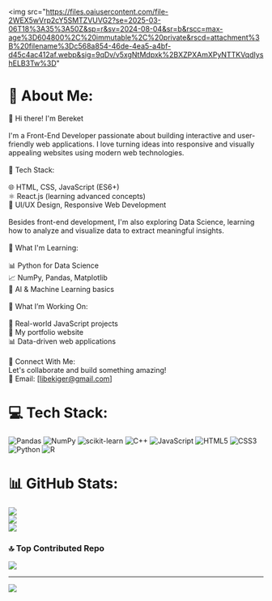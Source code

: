 <img src="https://files.oaiusercontent.com/file-2WEX5wVrp2cY5SMTZVUVG2?se=2025-03-06T18%3A35%3A50Z&sp=r&sv=2024-08-04&sr=b&rscc=max-age%3D604800%2C%20immutable%2C%20private&rscd=attachment%3B%20filename%3Dc568a854-46de-4ea5-a4bf-d45c4ac412af.webp&sig=9qDv/v5xgNtMdpxk%2BXZPXAmXPyNTTKVqdIyshELB3Tw%3D"
# 💫 About Me:
👋 Hi there! I'm Bereket<br><br>I'm a Front-End Developer passionate about building interactive and user-friendly web applications. I love turning ideas into responsive and visually appealing websites using modern web technologies.<br><br>🔹 Tech Stack:<br><br>    🌐 HTML, CSS, JavaScript (ES6+)<br>    ⚛️ React.js (learning advanced concepts)<br>    🎨 UI/UX Design, Responsive Web Development<br><br>Besides front-end development, I'm also exploring Data Science, learning how to analyze and visualize data to extract meaningful insights.<br><br>🔹 What I'm Learning:<br><br>    📊 Python for Data Science<br>    📈 NumPy, Pandas, Matplotlib<br>    🤖 AI & Machine Learning basics<br><br>🔹 What I’m Working On:<br><br>    🚀 Real-world JavaScript projects<br>    📂 My portfolio website<br>    📊 Data-driven web applications<br><br>🔹 Connect With Me:<br>Let's collaborate and build something amazing!<br>📧 Email: [libekiger@gmail.com]


# 💻 Tech Stack:
![Pandas](https://img.shields.io/badge/pandas-%23150458.svg?style=for-the-badge&logo=pandas&logoColor=white) ![NumPy](https://img.shields.io/badge/numpy-%23013243.svg?style=for-the-badge&logo=numpy&logoColor=white) ![scikit-learn](https://img.shields.io/badge/scikit--learn-%23F7931E.svg?style=for-the-badge&logo=scikit-learn&logoColor=white) ![C++](https://img.shields.io/badge/c++-%2300599C.svg?style=for-the-badge&logo=c%2B%2B&logoColor=white) ![JavaScript](https://img.shields.io/badge/javascript-%23323330.svg?style=for-the-badge&logo=javascript&logoColor=%23F7DF1E) ![HTML5](https://img.shields.io/badge/html5-%23E34F26.svg?style=for-the-badge&logo=html5&logoColor=white) ![CSS3](https://img.shields.io/badge/css3-%231572B6.svg?style=for-the-badge&logo=css3&logoColor=white) ![Python](https://img.shields.io/badge/python-3670A0?style=for-the-badge&logo=python&logoColor=ffdd54) ![R](https://img.shields.io/badge/r-%23276DC3.svg?style=for-the-badge&logo=r&logoColor=white)
# 📊 GitHub Stats:
![](https://github-readme-stats.vercel.app/api?username=nebekisa&theme=dark&hide_border=false&include_all_commits=false&count_private=false)<br/>
![](https://nirzak-streak-stats.vercel.app/?user=nebekisa&theme=dark&hide_border=false)<br/>
![](https://github-readme-stats.vercel.app/api/top-langs/?username=nebekisa&theme=dark&hide_border=false&include_all_commits=false&count_private=false&layout=compact)

### 🔝 Top Contributed Repo
![](https://github-contributor-stats.vercel.app/api?username=nebekisa&limit=5&theme=dark&combine_all_yearly_contributions=true)

---
[![](https://visitcount.itsvg.in/api?id=nebekisa&icon=0&color=0)](https://visitcount.itsvg.in)

<!-- Proudly created with GPRM ( https://gprm.itsvg.in ) -->

